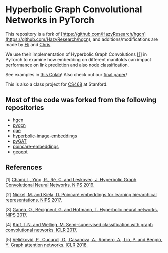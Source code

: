 Hyperbolic Graph Convolutional Networks in PyTorch
==================================================

This repository is a fork of [https://github.com/HazyResearch/hgcn](https://github.com/HazyResearch/hgcn), and additions/modifications are made by [Eli](https://github.com/elipugh) and [Chris](https://www.linkedin.com/in/christopher-healy-0780a4178/).

We use their implementation of Hyperbolic Graph Convolutions [[1]](http://web.stanford.edu/~chami/files/hgcn.pdf) in PyTorch to examine how embedding on different manifolds can impact performance on link prediction and also node classification.

See examples in [this Colab](https://colab.research.google.com/drive/1BGm__vnNnfMB2k6nxtao8mHWrul4t43G?usp=sharing)!  Also check out our [final paper](468_Final.pdf)!

This is also a class project for [CS468](http://graphics.stanford.edu/courses/cs468-20-fall/) at Stanford.



## Most of the code was forked from the following repositories

 * [hgcn](https://github.com/HazyResearch/hgcn)
 * [pygcn](https://github.com/tkipf/pygcn/tree/master/pygcn)
 * [gae](https://github.com/tkipf/gae/tree/master/gae)
 * [hyperbolic-image-embeddings](https://github.com/KhrulkovV/hyperbolic-image-embeddings)
 * [pyGAT](https://github.com/Diego999/pyGAT)
 * [poincare-embeddings](https://github.com/facebookresearch/poincare-embeddings)
 * [geoopt](https://github.com/geoopt/geoopt)

## References

[1] [Chami, I., Ying, R., Ré, C. and Leskovec, J. Hyperbolic Graph Convolutional Neural Networks. NIPS 2019.](http://web.stanford.edu/~chami/files/hgcn.pdf)

[2] [Nickel, M. and Kiela, D. Poincaré embeddings for learning hierarchical representations. NIPS 2017.](https://arxiv.org/pdf/1705.08039.pdf)

[3] [Ganea, O., Bécigneul, G. and Hofmann, T. Hyperbolic neural networks. NIPS 2017.](https://arxiv.org/pdf/1805.09112.pdf)

[4] [Kipf, T.N. and Welling, M. Semi-supervised classification with graph convolutional networks. ICLR 2017.](https://arxiv.org/pdf/1609.02907.pdf)

[5] [Veličković, P., Cucurull, G., Casanova, A., Romero, A., Lio, P. and Bengio, Y. Graph attention networks. ICLR 2018.](https://arxiv.org/pdf/1710.10903.pdf)
